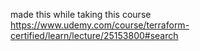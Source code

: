 made this while taking this course https://www.udemy.com/course/terraform-certified/learn/lecture/25153800#search
